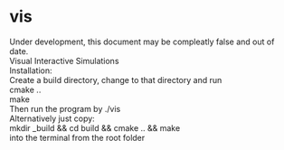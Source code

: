 # vis
Under development, this document may be compleatly false and out of date.  
Visual Interactive Simulations  
Installation:  
Create a build directory, change to that directory and run  
  cmake ..  
  make  
Then run the program by ./vis  
Alternatively just copy:  
  mkdir _build && cd build && cmake .. && make  
into the terminal from the root folder  
